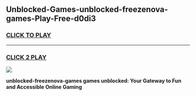 
## Unblocked-Games-unblocked-freezenova-games-Play-Free-d0di3
<h3>
<a href="https://premium76.site?title=unblocked-freezenova-games&ref=21A">CLICK TO PLAY</a></h3>
<hr>

<h3>
<a href="https://premium76.site?title=unblocked-freezenova-games&ref=21A">CLICK 2 PLAY</a>
  
</h3>

<a href="https://premium76.site?title=unblocked-freezenova-games&ref=21A"><img src="https://clearcache.store/games.png"></a>


**unblocked-freezenova-games games unblocked: Your Gateway to Fun and Accessible Online Gaming**
